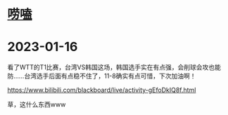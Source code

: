 # [唠嗑](https://github.com/noteMay/blog/issues/29)

# 2023-01-16

看了WTT的T1比赛，台湾VS韩国这场，韩国选手实在有点强，会削球会攻也能防……台湾选手后面有点稳不住了，11-8确实有点可惜，下次加油啊！

<https://www.bilibili.com/blackboard/live/activity-gEfoDkIQ8f.html>

草，这什么东西www